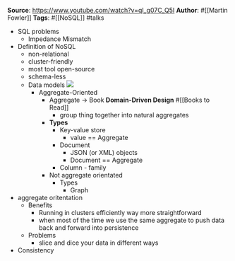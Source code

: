 **Source**: https://www.youtube.com/watch?v=qI_g07C_Q5I
**Author**: #[[Martin Fowler]]
 **Tags**: #[[NoSQL]] #talks

- SQL problems
    - Impedance Mismatch
- Definition of NoSQL
    - non-relational
    - cluster-friendly
    - most tool open-source
    - schema-less 
    - Data models
         ![](https://firebasestorage.googleapis.com/v0/b/firescript-577a2.appspot.com/o/imgs%2Fapp%2Fmy-philosophy%2FZEcXoBWztw.png?alt=media&token=6098b0f5-3a37-4677-9135-4fc5a7033c61)
        - Aggregate-Oriented
            - Aggregate -> Book **Domain-Driven Design** #[[Books to Read]]
                - group thing together into natural aggregates
            - **Types**
                - Key-value store
                    - value == Aggregate
                - Document
                    - JSON (or XML) objects
                    - Document == Aggregate
                - Column - family
            - Not aggregate orientated
                - Types
                    - Graph
- aggregate oritentation
    - Benefits
        - Running in clusters efficiently way more straightforward
        - when most of the time we use the same aggregate to push data back and forward into persistence
    - Problems
        - slice and dice your data in different ways
- Consistency
